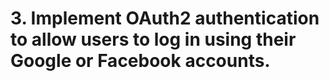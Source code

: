 # 3. Implement OAuth2 authentication to allow users to log in using their Google or Facebook accounts.

